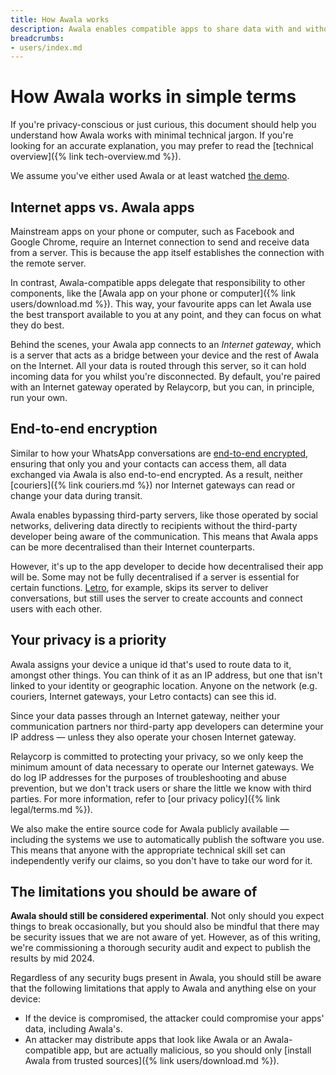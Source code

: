 ```yaml
---
title: How Awala works
description: Awala enables compatible apps to share data with and without the Internet, and use end-to-end encryption.
breadcrumbs:
- users/index.md
---
```


# How Awala works in simple terms

If you're privacy-conscious or just curious, this document should help you understand how Awala works with minimal technical jargon. If you're looking for an accurate explanation, you may prefer to read the [technical overview]({% link tech-overview.md %}).

We assume you've either used Awala or at least watched [the demo](https://youtu.be/LL1Z9EGiMVc).

## Internet apps vs. Awala apps

Mainstream apps on your phone or computer, such as Facebook and Google Chrome, require an Internet connection to send and receive data from a server. This is because the app itself establishes the connection with the remote server.

In contrast, Awala-compatible apps delegate that responsibility to other components, like the [Awala app on your phone or computer]({% link users/download.md %}). This way, your favourite apps can let Awala use the best transport available to you at any point, and they can focus on what they do best.

Behind the scenes, your Awala app connects to an _Internet gateway_, which is a server that acts as a bridge between your device and the rest of Awala on the Internet. All your data is routed through this server, so it can hold incoming data for you whilst you're disconnected. By default, you're paired with an Internet gateway operated by Relaycorp, but you can, in principle, run your own.

## End-to-end encryption

Similar to how your WhatsApp conversations are [end-to-end encrypted](https://www.kaspersky.com/blog/what-is-end-to-end-encryption/37011/), ensuring that only you and your contacts can access them, all data exchanged via Awala is also end-to-end encrypted. As a result, neither [couriers]({% link couriers.md %}) nor Internet gateways can read or change your data during transit.

Awala enables bypassing third-party servers, like those operated by social networks, delivering data directly to recipients without the third-party developer being aware of the communication. This means that Awala apps can be more decentralised than their Internet counterparts.

However, it's up to the app developer to decide how decentralised their app will be. Some may not be fully decentralised if a server is essential for certain functions. [Letro](https://letro.app/en/), for example, skips its server to deliver conversations, but still uses the server to create accounts and connect users with each other.

## Your privacy is a priority

Awala assigns your device a unique id that's used to route data to it, amongst other things. You can think of it as an IP address, but one that isn't linked to your identity or geographic location. Anyone on the network (e.g. couriers, Internet gateways, your Letro contacts) can see this id.

Since your data passes through an Internet gateway, neither your communication partners nor third-party app developers can determine your IP address — unless they also operate your chosen Internet gateway.

Relaycorp is committed to protecting your privacy, so we only keep the minimum amount of data necessary to operate our Internet gateways. We do log IP addresses for the purposes of troubleshooting and abuse prevention, but we don't track users or share the little we know with third parties. For more information, refer to [our privacy policy]({% link legal/terms.md %}).

We also make the entire source code for Awala publicly available — including the systems we use to automatically publish the software you use. This means that anyone with the appropriate technical skill set can independently verify our claims, so you don't have to take our word for it.

## The limitations you should be aware of

**Awala should still be considered experimental**. Not only should you expect things to break occasionally, but you should also be mindful that there may be security issues that we are not aware of yet. However, as of this writing, we're commissioning a thorough security audit and expect to publish the results by mid 2024.

Regardless of any security bugs present in Awala, you should still be aware that the following limitations that apply to Awala and anything else on your device:

- If the device is compromised, the attacker could compromise your apps' data, including Awala's.
- An attacker may distribute apps that look like Awala or an Awala-compatible app, but are actually malicious, so you should only [install Awala from trusted sources]({% link users/download.md %}).
